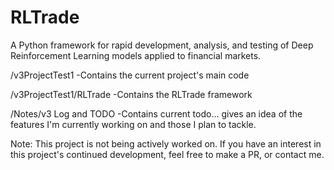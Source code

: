 # RLTrade
A Python framework for rapid development, analysis, and testing of Deep Reinforcement Learning models applied to financial markets.

/v3ProjectTest1
-Contains the current project's main code

/v3ProjectTest1/RLTrade
-Contains the RLTrade framework

/Notes/v3 Log and TODO
-Contains current todo... gives an idea of the features I'm currently working on and those I plan to tackle.

Note: This project is not being actively worked on.
If you have an interest in this project's continued development, feel free to make a PR, or contact me.